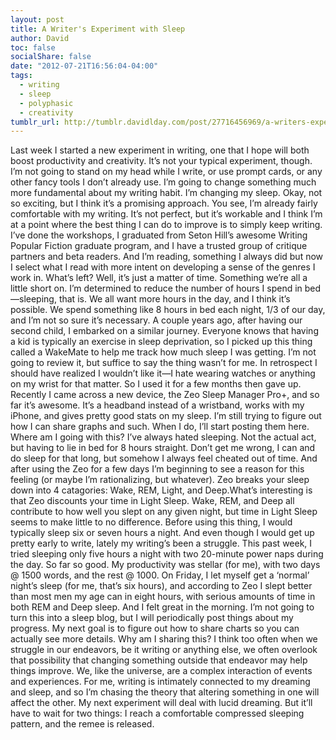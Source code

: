 ```yaml
---
layout: post
title: A Writer's Experiment with Sleep
author: David
toc: false
socialShare: false
date: "2012-07-21T16:56:04-04:00"
tags:
  - writing
  - sleep
  - polyphasic
  - creativity
tumblr_url: http://tumblr.davidlday.com/post/27716456969/a-writers-experiment-with-sleep
---
```


Last week I started a new experiment in writing, one that I hope will both boost
productivity and creativity. It’s not your typical experiment, though. I’m not
going to stand on my head while I write, or use prompt cards, or any other fancy
tools I don’t already use. I’m going to change something much more fundamental
about my writing habit. I’m changing my sleep. Okay, not so exciting, but I
think it’s a promising approach. You see, I’m already fairly comfortable with my
writing. It’s not perfect, but it’s workable and I think I’m at a point where
the best thing I can do to improve is to simply keep writing. I’ve done the
workshops, I graduated from Seton Hill’s awesome Writing Popular Fiction
graduate program, and I have a trusted group of critique partners and beta
readers. And I’m reading, something I always did but now I select what I read
with more intent on developing a sense of the genres I work in. What’s left?
Well, it’s just a matter of time. Something we’re all a little short on. I’m
determined to reduce the number of hours I spend in bed—sleeping, that is. We
all want more hours in the day, and I think it’s possible. We spend something
like 8 hours in bed each night, 1/3 of our day, and I’m not so sure it’s
necessary. A couple years ago, after having our second child, I embarked on a
similar journey. Everyone knows that having a kid is typically an exercise in
sleep deprivation, so I picked up this thing called a WakeMate to help me track
how much sleep I was getting. I’m not going to review it, but suffice to say the
thing wasn’t for me. In retrospect I should have realized I wouldn’t like it—I
hate wearing watches or anything on my wrist for that matter. So I used it for a
few months then gave up. Recently I came across a new device, the Zeo Sleep
Manager Pro+, and so far it’s awesome. It’s a headband instead of a wristband,
works with my iPhone, and gives pretty good stats on my sleep. I’m still trying
to figure out how I can share graphs and such. When I do, I’ll start posting
them here. Where am I going with this? I’ve always hated sleeping. Not the
actual act, but having to lie in bed for 8 hours straight. Don’t get me wrong, I
can and do sleep for that long, but somehow I always feel cheated out of time.
And after using the Zeo for a few days I’m beginning to see a reason for this
feeling (or maybe I’m rationalizing, but whatever). Zeo breaks your sleep down
into 4 catagories: Wake, REM, Light, and Deep.What’s interesting is that Zeo
discounts your time in Light Sleep. Wake, REM, and Deep all contribute to how
well you slept on any given night, but time in Light Sleep seems to make little
to no difference. Before using this thing, I would typically sleep six or seven
hours a night. And even though I would get up pretty early to write, lately my
writing’s been a struggle. This past week, I tried sleeping only five hours a
night with two 20-minute power naps during the day. So far so good. My
productivity was stellar (for me), with two days @ 1500 words, and the rest
@ 1000. On Friday, I let myself get a ‘normal’ night’s sleep (for me, that’s six
hours), and according to Zeo I slept better than most men my age can in eight
hours, with serious amounts of time in both REM and Deep sleep. And I felt great
in the morning. I’m not going to turn this into a sleep blog, but I will
periodically post things about my progress. My next goal is to figure out how to
share charts so you can actually see more details. Why am I sharing this? I
think too often when we struggle in our endeavors, be it writing or anything
else, we often overlook that possibility that changing something outside that
endeavor may help things improve. We, like the universe, are a complex
interaction of events and experiences. For me, writing is intimately connected
to my dreaming and sleep, and so I’m chasing the theory that altering something
in one will affect the other. My next experiment will deal with lucid dreaming.
But it’ll have to wait for two things: I reach a comfortable compressed sleeping
pattern, and the remee is released.
